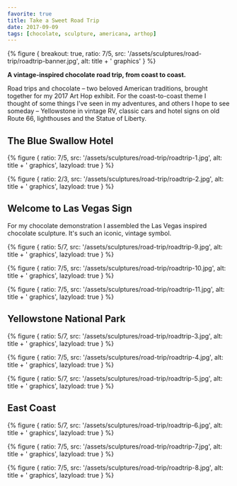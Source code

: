 ```yaml
---
favorite: true
title: Take a Sweet Road Trip
date: 2017-09-09
tags: [chocolate, sculpture, americana, arthop]
---
```


{% figure {
    breakout: true,
    ratio: 7/5,
    src: '/assets/sculptures/road-trip/roadtrip-banner.jpg',
    alt: title + ' graphics'
} %}

**A vintage-inspired chocolate road trip, from coast to coast.**

Road trips and chocolate – two beloved American traditions, brought together for my 2017 Art Hop exhibit. For the coast-to-coast theme I thought of some things I've seen in my adventures, and others I hope to see someday – Yellowstone in vintage RV, classic cars and hotel signs on old Route 66, lighthouses and the Statue of Liberty. 

## The Blue Swallow Hotel

{% figure {
    ratio: 7/5,
    src: '/assets/sculptures/road-trip/roadtrip-1.jpg',
    alt: title + ' graphics',
    lazyload: true
} %}

{% figure {
    ratio: 2/3,
    src: '/assets/sculptures/road-trip/roadtrip-2.jpg',
    alt: title + ' graphics',
    lazyload: true
} %}

## Welcome to Las Vegas Sign

For my chocolate demonstration I assembled the Las Vegas inspired chocolate sculpture. It's such an iconic, vintage symbol.

{% figure {
    ratio: 5/7,
    src: '/assets/sculptures/road-trip/roadtrip-9.jpg',
    alt: title + ' graphics',
    lazyload: true
} %}

{% figure {
    ratio: 7/5,
    src: '/assets/sculptures/road-trip/roadtrip-10.jpg',
    alt: title + ' graphics',
    lazyload: true
} %}

{% figure {
    ratio: 7/5,
    src: '/assets/sculptures/road-trip/roadtrip-11.jpg',
    alt: title + ' graphics',
    lazyload: true
} %}

## Yellowstone National Park

{% figure {
    ratio: 5/7,
    src: '/assets/sculptures/road-trip/roadtrip-3.jpg',
    alt: title + ' graphics',
    lazyload: true
} %}

{% figure {
    ratio: 7/5,
    src: '/assets/sculptures/road-trip/roadtrip-4.jpg',
    alt: title + ' graphics',
    lazyload: true
} %}

{% figure {
    ratio: 5/7,
    src: '/assets/sculptures/road-trip/roadtrip-5.jpg',
    alt: title + ' graphics',
    lazyload: true
} %}

## East Coast

{% figure {
    ratio: 5/7,
    src: '/assets/sculptures/road-trip/roadtrip-6.jpg',
    alt: title + ' graphics',
    lazyload: true
} %}

{% figure {
    ratio: 7/5,
    src: '/assets/sculptures/road-trip/roadtrip-7.jpg',
    alt: title + ' graphics',
    lazyload: true
} %}

{% figure {
    ratio: 7/5,
    src: '/assets/sculptures/road-trip/roadtrip-8.jpg',
    alt: title + ' graphics',
    lazyload: true
} %}

